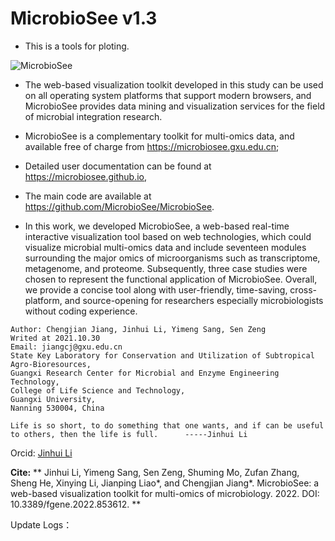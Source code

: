# MicrobioSee v1.3
- This is a tools for ploting.

![MicrobioSee](https://microbiosee.gxu.edu.cn/images/pic01.jpg)
- The web-based visualization toolkit developed in this study can be used on all operating system platforms that support modern browsers, and MicrobioSee provides data mining and visualization services for the field of microbial integration research.

- MicrobioSee is a complementary toolkit for multi-omics data, and available free of charge from https://microbiosee.gxu.edu.cn; 
- Detailed user documentation can be found at https://microbiosee.github.io, 
- The main code are available at https://github.com/MicrobioSee/MicrobioSee.

- In this work, we developed MicrobioSee, a web-based real-time interactive visualization tool based on web technologies, which could visualize microbial multi-omics data and include seventeen modules surrounding the major omics of microorganisms such as transcriptome, metagenome, and proteome. Subsequently, three case studies were chosen to represent the functional application of MicrobioSee. Overall, we provide a concise tool along with user-friendly, time-saving, cross-platform, and source-opening for researchers especially microbiologists without coding experience.
```
Author: Chengjian Jiang, Jinhui Li, Yimeng Sang, Sen Zeng
Writed at 2021.10.30
Email: jiangcj@gxu.edu.cn
State Key Laboratory for Conservation and Utilization of Subtropical Agro-Bioresources, 
Guangxi Research Center for Microbial and Enzyme Engineering Technology, 
College of Life Science and Technology, 
Guangxi University, 
Nanning 530004, China

Life is so short, to do something that one wants, and if can be useful to others, then the life is full.      -----Jinhui Li 
```
Orcid: [Jinhui Li](https://orcid.org/0000-0001-5842-3178)

**Cite:**
** Jinhui Li, Yimeng Sang, Sen Zeng, Shuming Mo, Zufan Zhang, Sheng He, Xinying Li, Jianping Liao*, and Chengjian Jiang*. MicrobioSee: a web-based visualization toolkit for multi-omics of microbiology. 2022. DOI: 10.3389/fgene.2022.853612. **

Update Logs：
